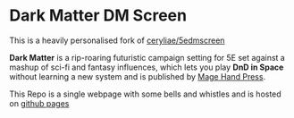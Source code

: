 # Dark Matter DM Screen

This is a heavily personalised fork of [ceryliae/5edmscreen](https://github.com/ceryliae/5edmscreen)

**Dark Matter** is a rip-roaring futuristic campaign setting for 5E set against a mashup of sci-fi and fantasy influences, which lets you play **DnD in Space** without learning a new system and is published by [Mage Hand Press](https://darkmatter.magehandpress.com/).

This Repo is a single webpage with some bells and whistles and is hosted on [github pages](https://muskette.github.io/darkmatter-dmscreen/)
